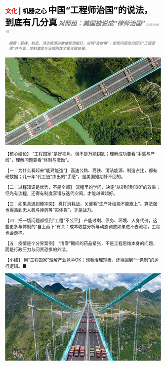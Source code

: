 <span style="color:#E3120B; font-size:14.9pt; font-weight:bold;">文化</span> <span style="color:#000000; font-size:14.9pt; font-weight:bold;">| 机器之心</span>
<span style="color:#000000; font-size:21.0pt; font-weight:bold;">中国“工程师治国”的说法，到底有几分真</span>
<span style="color:#808080; font-size:14.9pt; font-weight:bold; font-style:italic;">对照组：美国被说成“律师治国”</span>
<span style="color:#808080; font-size:6.2pt;">2025年9月4日</span>

<div style="padding:8px 12px; color:#666; font-size:9.0pt; font-style:italic; margin:12px 0;">
摘要：基建、制造、清洁能源的数据都很能打，说明“会做事”；但把问题全归因于“工程逻辑”并不准，体制激励与治理刚性才是关键变量。
</div>

![](../images/073_A_new_theory_of_Chinas_rise_rule_by_engineers/p0295_img01.jpeg)

【核心结论】
“工程国家”是好视角，但不是万能钥匙；理解成功要看“手感与产线”，理解问题要看“体制与激励”。

【一｜为什么看起来“能建能造”】
高速公路、高铁、清洁能源、制造占比，都有硬数据；几十年“代工链”练出的“手感”，是美国短期补不回的。

【二｜过程知识是优势，不是全部】
流程里的学问，决定“从0到1到100”的效率；但光有流程，还得有制度容错与迭代空间，才能越做越好。

【三｜如果真遇到硬冲突】
真打消耗战，关键看“生产补给能不能跟上”。算法强也得落到无人机与弹药等“实体货”，才是战力。

【四｜把一切问题都怪到“工程”不公平】
产能过剩、债务、环境、人身代价，这些更多与体制的“自上而下”有关：成本收益分析与动态调整如果进不去流程，工程也会走样。

【五｜疫情是个分界案例】
“清零”期间的药品紧张，不是工程思维本身的问题，而是行政压力与问责恐惧的外溢。

【小结】
用“工程国家”理解产业竞争OK；想看治理短板，还得回到“一党制”的运行逻辑。■

![](../images/073_A_new_theory_of_Chinas_rise_rule_by_engineers/p0297_img01.jpeg)
